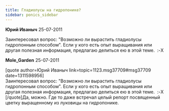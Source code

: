 ```yaml
---
title: Гладиолусы на гидропонике?
sidebar: ponics_sidebar
---
```


**Юрий Иваныч** 25-07-2011

Заинтересовал вопрос: &quot;Возможно ли вырастить гладиолусы гидропонным способом&quot;. Если у кого есть опыт выращивания или другая полезная информация, предлагаю делиться ею в этой теме.&nbsp; :-X

**Mole_Garden** 25-07-2011

[quote author=Юрий Иваныч link=topic=1123.msg37709#msg37709 date=1311598956]<br />Заинтересовал вопрос: &quot;Возможно ли вырастить гладиолусы гидропонным способом&quot;. Если у кого есть опыт выращивания или другая полезная информация, предлагаю делиться ею в этой теме.&nbsp; :-X<br />[/quote]Да, можно. Где то даже встречал целый репорт посвященный цветку выращенному из луковицы на гидропонике. 

